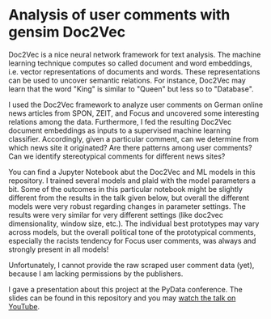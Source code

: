 # Analysis of user comments with gensim Doc2Vec

Doc2Vec is a nice neural network framework for text analysis. The machine learning technique computes so called document and word embeddings, i.e. vector representations of documents and words. These representations can be used to uncover semantic relations. For instance, Doc2Vec may learn that the word "King" is similar to "Queen" but less so to "Database".

I used the Doc2Vec framework to analyze user comments on German online news articles from SPON, ZEIT, and Focus and uncovered some interesting relations among the data. Furthermore, I fed the resulting Doc2Vec document embeddings as inputs to a supervised machine learning classifier. Accordingly, given a particular comment, can we determine from which news site it originated? Are there patterns among user comments? Can we identify stereotypical comments for different news sites?

You can find a Jupyter Notebook abut the Doc2Vec and ML models in this repository. I trained several models and plaid with the model parameters a bit. Some of the outcomes in this particular notebook might be slightly different from the results in the talk given below, but overall the different models were very robust regarding changes in parameter settings. The results were very similar for very different settings (like doc2vec dimensionality, window size, etc.). The individual best prototypes may vary across models, but the overall political tone of the prototypical comments, especially the racists tendency for Focus user comments, was always and strongly present in all models!

Unfortunately, I cannot provide the raw scraped user comment data (yet), because I am lacking permissions by the publishers.

I gave a presentation about this project at the PyData conference. The slides can be found in this repository and you may [watch the talk on YouTube](https://www.youtube.com/watch?v=zFScws0mb7M).
